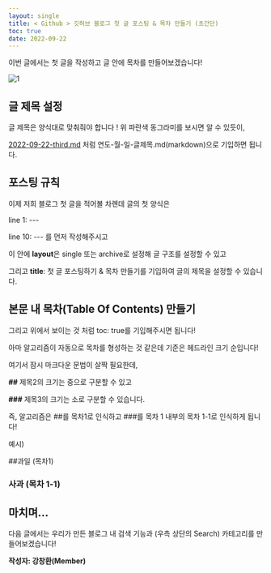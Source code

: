 ```yaml
---
layout: single
title: < Github > 깃허브 블로그 첫 글 포스팅 & 목차 만들기 (초간단) 
toc: true
date: 2022-09-22
---
```


이번 글에서는 첫 글을 작성하고 글 안에 목차를 만들어보겠습니다! 

![1](https://user-images.githubusercontent.com/110464205/191769378-6277f323-f40b-4e66-ac25-27c0856865b3.png)


## 글 제목 설정

글 제목은 양식대로 맞춰줘야 합니다 ! 위 파란색 동그라미를 보시면 알 수 있듯이, 

[2022-09-22-third.md](http://2022-09-22-third.md) 처럼 연도-월-일-글제목.md(markdown)으로 기입하면 됩니다.  

## 포스팅 규칙

이제 저희 블로그 첫 글을 적어볼 차롄데 글의 첫 양식은 


line 1: ---

line 10: --- 를 먼저 작성해주시고 

이 안에 **layout**은 single 또는 archive로 설정해 글 구조를 설정할 수 있고 

그리고 **title**: 첫 글 포스팅하기 & 목차 만들기를 기입하여 글의 제목을 설정할 수 있습니다. 

## 본문 내 목차(Table Of Contents) 만들기

그리고 위에서 보이는 것 처럼 toc: true를 기입해주시면 됩니다! 

아마 알고리즘이 자동으로 목차를 형성하는 것 같은데 기준은 헤드라인 크기 순입니다! 

여기서 잠시 마크다운 문법이 살짝 필요한데, 

 

 **##** 제목2의 크기는 중으로 구분할 수 있고 

 **###** 제목3의 크기는 소로 구분할 수 있습니다. 

즉, 알고리즘은 ##를 목차1로 인식하고 ###를 목차 1 내부의 목차 1-1로 인식하게 됩니다! 

예시)

 ##과일 (목차1)

 ### 사과 (목차 1-1)

## 마치며…

다음 글에서는 우리가 만든 블로그 내 검색 기능과 (우측 상단의 Search) 카테고리를 만들어보겠습니다!

**작성자: 강창환(Member)**
